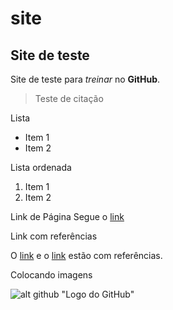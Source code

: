 # site

## Site de teste

Site de teste para _treinar_ no **GitHub**.

> Teste de citação

Lista
* Item 1
* Item 2

Lista ordenada
1. Item 1
2. Item 2

Link de Página
 Segue o [link](https://www.google.com)
 
 Link com referências
 
 O [link][1] e o [link][2] estão com referências.
 
 [1]: http://g1.com "Site do G1"
 [2]: http://r7.com "Site do R7"
 
 Colocando imagens
 
 ![alt github](https://www.google.com.br/search?q=wallpaper+github&espv=2&biw=1158&bih=929&tbm=isch&imgil=mTwRwCLQ4bRKmM%253A%253Bo9O3AWMQdDkC-M%253Bhttps%25253A%25252F%25252Fenterprise.github.com%25252Faws&source=iu&pf=m&fir=mTwRwCLQ4bRKmM%253A%252Co9O3AWMQdDkC-M%252C_&usg=__HNFy3LRfAnei_uxMWJt0WqjZlZY%3D&ved=0ahUKEwjlo4CN4OTPAhWElZAKHX7CAEcQyjcIMQ&ei=uEoGWOXnB4SrwgT-hIO4BA#imgrc=mTwRwCLQ4bRKmM%3A) "Logo do GitHub"

